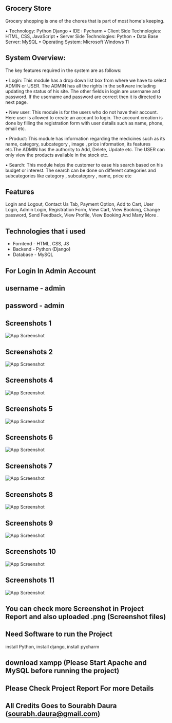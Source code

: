 
## Grocery Store

Grocery shopping is one of the chores that is part of most home's keeping.

•	Technology: Python Django
•	IDE : Pycharm
•	Client Side Technologies: HTML, CSS, JavaScript
•	Server Side Technologies: Python
•	Data Base Server: MySQL
•	Operating System: Microsoft Windows 11


## System Overview:

The key features required in the system are as follows:

•	Login: This module has a drop down list box from where we have to select
ADMIN or USER. The ADMIN has all the rights in the software including updating the status of his site. The other fields in login are username and password. If the username and password are correct then it is directed to next page. 

•	New user: This module is for the users who do not have their account. Here user is allowed to create an account to login. The account creation is done by filling the registration form with user details such as name, phone, email etc.

•	Product: This module has information regarding the medicines such as its name, category, subcategory , image , price information, its features etc.The ADMIN has the authority to Add, Delete, Update etc. The USER can only view the products available in the stock etc.


•	Search: This module helps the customer to ease his search based on his budget or interest. The search can be done on different categories and subcategories like category , subcategory , name, price etc

## Features

 Login and Logout,
 Contact Us Tab, Payment Option, Add to Cart, User Login, Admin Login, Registration Form, View Cart, View Booking, Change password, Send Feedback, View Profile, View Booking And Many More . 


## Technologies that i used

- Forntend - HTML, CSS, JS
- Backend - Python (Django)
- Database - MySQL

## For Login In Admin Account 
## username - admin 
## password - admin
## Screenshots 1

![App Screenshot](https://github.com/sourabhdaura/ecommerce.github.io/blob/main/1.png?raw=true)

## Screenshots 2

![App Screenshot](https://github.com/sourabhdaura/ecommerce.github.io/blob/main/2.png?raw=true)

## Screenshots 4

![App Screenshot](https://github.com/sourabhdaura/ecommerce.github.io/blob/main/8.png?raw=true)

## Screenshots 5

![App Screenshot](https://github.com/sourabhdaura/ecommerce.github.io/blob/main/3.png?raw=true)

## Screenshots 6

![App Screenshot](https://github.com/sourabhdaura/ecommerce.github.io/blob/main/12.png?raw=true)

## Screenshots 7

![App Screenshot](https://github.com/sourabhdaura/ecommerce.github.io/blob/main/15.png?raw=true)

## Screenshots 8

![App Screenshot](https://github.com/sourabhdaura/ecommerce.github.io/blob/main/17.png?raw=true)

## Screenshots 9

![App Screenshot](https://github.com/sourabhdaura/ecommerce.github.io/blob/main/4.png?raw=true)

## Screenshots 10

![App Screenshot](https://github.com/sourabhdaura/ecommerce.github.io/blob/main/6.png?raw=true)

## Screenshots 11

![App Screenshot](https://github.com/sourabhdaura/ecommerce.github.io/blob/main/5.png?raw=true)

## You can check more Screenshot in Project Report and also uploaded .png (Screenshot files)


## Need Software to run the Project
install Python,
install django,
install pycharm

## download xampp (Please Start Apache and MySQL before running the project)

## Please Check Project Report For more Details

## All Credits Goes to Sourabh Daura (sourabh.daura@gmail.com)









